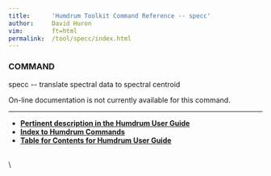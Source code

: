 ```yaml
---
title:		'Humdrum Toolkit Command Reference -- specc'
author:		David Huron
vim:		ft=html
permalink:	/tool/specc/index.html
---
```


### COMMAND

<span class="tool">specc</span> -- translate spectral data to spectral centroid

On-line documentation is not currently available for this command.

------------------------------------------------------------------------



-   [**Pertinent description in the Humdrum User
    Guide**](../guide34.html#Interval_Vectors_Using_the_iv_Command)
-   [**Index to Humdrum Commands**](../commands.toc.html)
-   [**Table for Contents for Humdrum User Guide**](../guide.toc.html)

\
\
